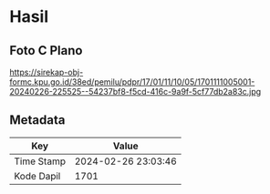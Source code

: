 # Hasil

## Foto C Plano

https://sirekap-obj-formc.kpu.go.id/38ed/pemilu/pdpr/17/01/11/10/05/1701111005001-20240226-225525--54237bf8-f5cd-416c-9a9f-5cf77db2a83c.jpg


## Metadata

| Key        | Value               |
| ---------- | ------------------- |
| Time Stamp | 2024-02-26 23:03:46 |
| Kode Dapil | 1701                |



